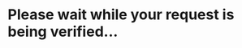Please wait while your request is being verified...
===================================================